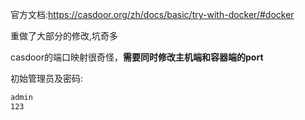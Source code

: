 官方文档:https://casdoor.org/zh/docs/basic/try-with-docker/#docker





重做了大部分的修改,坑奇多

casdoor的端口映射很奇怪，**需要同时修改主机端和容器端的port**



初始管理员及密码:

```bash
admin
123
```



